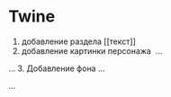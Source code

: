# Twine
1. добавление раздела [[текст]]
2. добавление картинки персонажа <img scr="" widht="" height=""/>
...

...
3. Добавление фона
...

...
